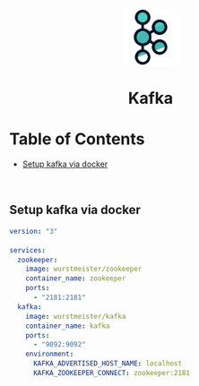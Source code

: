 <div align="center">
  <a href="https://kafka.apache.org/">
    <img alt="kafka" src="../logos/kafka.png" height="100" width="100"/>
  </a>
  <h1>Kafka</h1>
</div>

# Table of Contents

- [Setup kafka via docker](#setup-kafka-via-docker)

<br>

## Setup kafka via docker

```yml
version: "3"

services:
  zookeeper:
    image: wurstmeister/zookeeper
    container_name: zookeeper
    ports:
      - "2181:2181"
  kafka:
    image: wurstmeister/kafka
    container_name: kafka
    ports:
      - "9092:9092"
    environment:
      KAFKA_ADVERTISED_HOST_NAME: localhost
      KAFKA_ZOOKEEPER_CONNECT: zookeeper:2181
```
